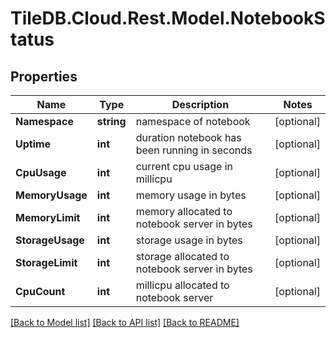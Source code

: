 
# TileDB.Cloud.Rest.Model.NotebookStatus

## Properties

Name | Type | Description | Notes
------------ | ------------- | ------------- | -------------
**Namespace** | **string** | namespace of notebook | [optional] 
**Uptime** | **int** | duration notebook has been running in seconds | [optional] 
**CpuUsage** | **int** | current cpu usage in millicpu | [optional] 
**MemoryUsage** | **int** | memory usage in bytes | [optional] 
**MemoryLimit** | **int** | memory allocated to notebook server in bytes | [optional] 
**StorageUsage** | **int** | storage usage in bytes | [optional] 
**StorageLimit** | **int** | storage allocated to notebook server in bytes | [optional] 
**CpuCount** | **int** | millicpu allocated to notebook server | [optional] 

[[Back to Model list]](../README.md#documentation-for-models)
[[Back to API list]](../README.md#documentation-for-api-endpoints)
[[Back to README]](../README.md)

